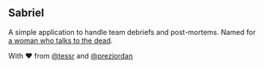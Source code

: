 ## Sabriel

A simple application to handle team debriefs and post-mortems. Named for [a woman who talks to the dead](http://en.wikipedia.org/wiki/Sabriel_\(character\)#Sabriel).

With :heart: from [@tessr](http://github.com/tessr) and [@prezjordan](http://github.com/prezjordan)
